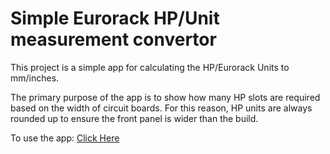 # Simple Eurorack HP/Unit measurement convertor

This project is a simple app for calculating the HP/Eurorack Units to mm/inches.

The primary purpose of the app is to show how many HP slots are required based on the width of circuit boards. For this reason, HP units are always rounded up to ensure the front panel is wider than the build.

To use the app: [Click Here](http://gcoulby.github.io/Eurorack-Unit-HP-Convertor)
